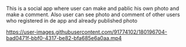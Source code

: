This is a social app where user can make and pablic his own photo and make a comment.
Also user can see photo and comment of other users who registered in de app and already published photo


https://user-images.githubusercontent.com/91774102/180196704-bad0471f-bbf0-4317-be82-bfa685e6a0aa.mp4

